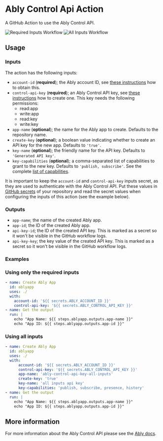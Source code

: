 # Ably Control Api Action

A GitHub Action to use the Ably Control API.

![Required Inputs Workflow](https://github.com/ably-labs/ably-control-api-action/.github/workflows/required_inputs_test.yml/badge.svg)
![All Inputs Workflow](https://github.com/ably-labs/ably-control-api-action/.github/workflows/all_inputs_test.yml/badge.svg)

## Usage

### Inputs

The action has the following inputs:

* `account-id` (**required**); the Ably account ID, see [these instructions](https://ably.com/documentation/control-api#account-id) how to obtain this.
* `control-api-key`  (**required**); an Ably Control API key, see [these instructions](https://ably.com/documentation/control-api#authentication) how to create one. This key needs the following permissions:
  * read:app
  * write:app
  * read:key
  * write:key
* `app-name` (**optional**); the name for the Ably app to create. Defaults to the repository name.
* `create-key` (**optional**); a boolean value indicating whether to create an API key for the new app. Defaults to `'true'`.
* `key-name` (**optional**); the friendly name for the API key. Defaults to `'Generated API key'`.
* `key-capabilities` (**optional**); a comma-separated list of capabilities to grant to the new key. Defaults to `'publish, subscribe'`. See the complete [list of capabilities](https://ably.com/documentation/core-features/authentication#capability-operations).

It is important to keep the `account-id` and `control-api-key` inputs secret, as they are used to authenticate with the Ably Control API. Put these values in [GitHub secrets](https://docs.github.com/en/actions/security-guides/encrypted-secrets) of your repository and read the secret values when configuring the inputs of this action (see the example below).

### Outputs

* `app-name`; the name of the created Ably app.
* `app-id`; the ID of the created Ably app.
* `api-key-id`; the ID of the created API key. This is marked as a secret so it won't be visible in the GitHub workflow logs.
* `api-key-key`; the key value of the created API key. This is marked as a secret so it won't be visible in the GitHub workflow logs.

### Examples

### Using only the required inputs

```yml
- name: Create Ably App
  id: ablyapp
  uses: ./
  with:
    account-id: '${{ secrets.ABLY_ACCOUNT_ID }}'
    control-api-key: '${{ secrets.ABLY_CONTROL_API_KEY }}'
- name: Get the output
  run: |
    echo "App Name: ${{ steps.ablyapp.outputs.app-name }}"
    echo "App ID: ${{ steps.ablyapp.outputs.app-id }}"
```

### Using all inputs

```yml
- name: Create Ably App
  id: ablyapp
  uses: ./
  with:
      account-id: '${{ secrets.ABLY_ACCOUNT_ID }}'
      control-api-key: '${{ secrets.ABLY_CONTROL_API_KEY }}'
      app-name: 'ably-control-api-key-all-inputs'
      create-key: 'true'
      key-name: 'all inputs api key'
      key-capabilities: 'publish, subscribe, presence, history'
- name: Get the output
  run: |
    echo "App Name: ${{ steps.ablyapp.outputs.app-name }}"
    echo "App ID: ${{ steps.ablyapp.outputs.app-id }}"
```

## More information

For more information about the Ably Control API please see the [Ably docs](https://ably.com/documentation/control-api).
